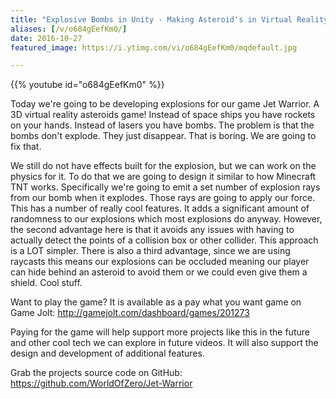 ```yaml
---
title: "Explosive Bombs in Unity - Making Asteroid's in Virtual Reality - Part 5"
aliases: [/v/o684gEefKm0/]
date: 2016-10-27
featured_image: https://i.ytimg.com/vi/o684gEefKm0/mqdefault.jpg

---
```


{{% youtube id="o684gEefKm0" %}}

Today we're going to be developing explosions for our game Jet Warrior. A 3D virtual reality asteroids game! Instead of space ships you have rockets on your hands. Instead of lasers you have bombs. The problem is that the bombs don't explode. They just disappear. That is boring. We are going to fix that.

We still do not have effects built for the explosion, but we can work on the physics for it. To do that we are going to design it similar to how Minecraft TNT works. Specifically we're going to emit a set number of explosion rays from our bomb when it explodes. Those rays are going to apply our force. This has a number of really cool features. It adds a significant amount of randomness to our explosions which most explosions do anyway. However, the second advantage here is that it avoids any issues with having to actually detect the points of a collision box or other collider. This approach is a LOT simpler. There is also a third advantage, since we are using raycasts this means our explosions can be occluded meaning our player can hide behind an asteroid to avoid them or we could even give them a shield. Cool stuff.

Want to play the game? It is available as a pay what you want game on Game Jolt: http://gamejolt.com/dashboard/games/201273

Paying for the game will help support more projects like this in the future and other cool tech we can explore in future videos. It will also support the design and development of additional features.

Grab the projects source code on GitHub: https://github.com/WorldOfZero/Jet-Warrior